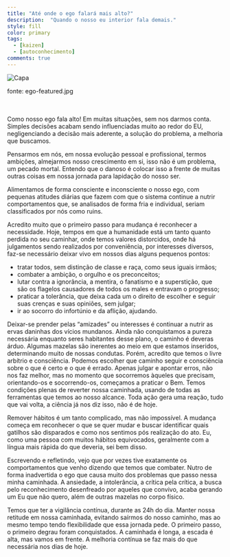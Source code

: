 ```yaml
---
title: "Até onde o ego falará mais alto?"
description:  "Quando o nosso eu interior fala demais."
style: fill
color: primary
tags:
  - [kaizen]
  - [autoconhecimento]
comments: true
---
```


![Capa](https://vallinoto.com/media/ego-featured.jpg)
<figcaption class="caption">fonte: ego-featured.jpg</figcaption>
<br>
<br>


Como nosso ego fala alto! Em muitas situações, sem nos darmos conta. Simples decisões acabam sendo influenciadas muito ao redor do EU, negligenciando a decisão mais aderente, a solução do problema, a melhoria que buscamos.

Pensarmos em nós, em nossa evolução pessoal e profissional, termos ambições, almejarmos nosso crescimento em si, isso não é um problema, um pecado mortal. Entendo que o danoso é colocar isso a frente de muitas outras coisas em nossa jornada para lapidação do nosso ser.

Alimentamos de forma consciente e inconsciente o nosso ego, com pequenas atitudes diárias que fazem com que o sistema continue a nutrir comportamentos que, se analisados de forma fria e individual, seriam classificados por nós como ruins.

Acredito muito que o primeiro passo para mudança é reconhecer a necessidade. Hoje, tempos em que a humanidade está um tanto quanto perdida no seu caminhar, onde temos valores distorcidos, onde há julgamentos sendo realizados por conveniência, por interesses diversos, faz-se necessário deixar vivo em nossos dias alguns pequenos pontos:

- tratar todos, sem distinção de classe e raça, como seus iguais irmãos;
- combater a ambição, o orgulho e os preconceitos; 
- lutar contra a ignorância, a mentira, o fanatismo e a superstição, que são os flagelos causadores de todos os males e entravam o progresso;
- praticar a tolerância, que deixa cada um o direito de escolher e seguir suas crenças e suas opiniões, sem julgar; 
- ir ao socorro do infortúnio e da aflição, ajudando.

Deixar-se prender pelas “amizades” ou interesses é continuar a nutrir as ervas daninhas dos vícios mundanos. Ainda não conquistamos a pureza necessária enquanto seres habitantes desse plano, o caminho é deveras árduo. Algumas mazelas são inerentes ao meio em que estamos inseridos, determinando muito de nossas condutas. Porém, acredito que temos o livre arbítrio e consciência. Podemos escolher que caminho seguir e consciência sobre o que é certo e o que é errado. Apenas julgar e apontar erros, não nos faz melhor, mas no momento que socorremos àqueles que precisam, orientando-os e socorrendo-os, começamos a praticar o Bem. Temos condições plenas de reverter nossa caminhada, usando de todas as ferramentas que temos ao nosso alcance. Toda ação gera uma reação, tudo que vai volta, a ciência já nos diz isso, não é de hoje.

Remover hábitos é um tanto complicado, mas não impossível. A mudança começa em reconhecer o que se quer mudar e buscar identificar quais gatilhos são disparados e como nos sentimos pós realização do ato. Eu, como uma pessoa com muitos hábitos equivocados, geralmente com a língua mais rápida do que deveria, sei bem disso.

Escrevendo e refletindo, vejo que por vezes tive exatamente os comportamentos que venho dizendo que temos que combater. Nutro de forma inadvertida o ego que causa muito dos problemas que passo nessa minha caminhada. A ansiedade, a intolerância, a crítica pela crítica, a busca pelo reconhecimento desenfreado por aqueles que convivo, acaba gerando um Eu que não quero, além de outras mazelas no corpo físico.

Temos que ter a vigilância contínua, durante as 24h do dia. Manter nossa retitude em nossa caminhada, evitando saírmos do nosso caminho, mas ao mesmo tempo tendo flexibilidade que essa jornada pede. O primeiro passo, o primeiro degrau foram conquistados. A caminhada é longa, a escada é alta, mas vamos em frente. A melhoria contínua se faz mais do que necessária nos dias de hoje.